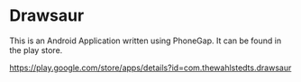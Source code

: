 Drawsaur
========

This is an Android Application written using PhoneGap. It can be found in the play store.

https://play.google.com/store/apps/details?id=com.thewahlstedts.drawsaur
